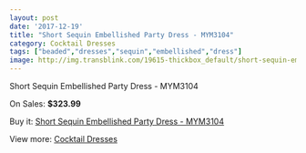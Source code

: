 ```yaml
---
layout: post
date: '2017-12-19'
title: "Short Sequin Embellished Party Dress - MYM3104"
category: Cocktail Dresses
tags: ["beaded","dresses","sequin","embellished","dress"]
image: http://img.transblink.com/19615-thickbox_default/short-sequin-embellished-party-dress-mym3104.jpg
---
```

Short Sequin Embellished Party Dress - MYM3104

On Sales: **$323.99**
<a href="https://www.transblink.com/en/cocktail-dresses/6176-short-sequin-embellished-party-dress-mym3104.html"><amp-img layout="responsive" width="600" height="600" src="//img.transblink.com/19615-thickbox_default/short-sequin-embellished-party-dress-mym3104.jpg" alt="Short Sequin Embellished Party Dress - MYM3104 0" /></a>
<a href="https://www.transblink.com/en/cocktail-dresses/6176-short-sequin-embellished-party-dress-mym3104.html"><amp-img layout="responsive" width="600" height="600" src="//img.transblink.com/19618-thickbox_default/short-sequin-embellished-party-dress-mym3104.jpg" alt="Short Sequin Embellished Party Dress - MYM3104 1" /></a>
<a href="https://www.transblink.com/en/cocktail-dresses/6176-short-sequin-embellished-party-dress-mym3104.html"><amp-img layout="responsive" width="600" height="600" src="//img.transblink.com/19617-thickbox_default/short-sequin-embellished-party-dress-mym3104.jpg" alt="Short Sequin Embellished Party Dress - MYM3104 2" /></a>
<a href="https://www.transblink.com/en/cocktail-dresses/6176-short-sequin-embellished-party-dress-mym3104.html"><amp-img layout="responsive" width="600" height="600" src="//img.transblink.com/19616-thickbox_default/short-sequin-embellished-party-dress-mym3104.jpg" alt="Short Sequin Embellished Party Dress - MYM3104 3" /></a>

Buy it: [Short Sequin Embellished Party Dress - MYM3104](https://www.transblink.com/en/cocktail-dresses/6176-short-sequin-embellished-party-dress-mym3104.html "Short Sequin Embellished Party Dress - MYM3104")

View more: [Cocktail Dresses](https://www.transblink.com/en/38-cocktail-dresses "Cocktail Dresses")